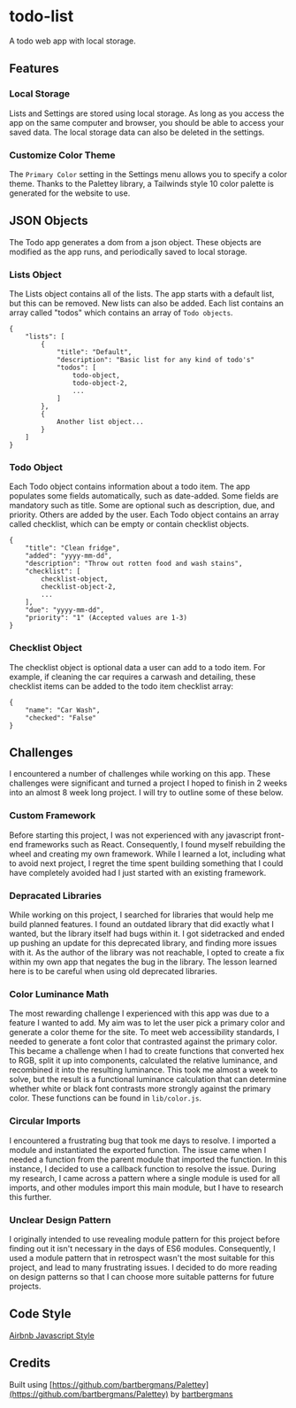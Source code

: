 # todo-list

A todo web app with local storage.

## Features

### Local Storage

Lists and Settings are stored using local storage. As long as you access the app on the same computer and browser, you should be able to access your saved data. The local storage data can also be deleted in the settings.

### Customize Color Theme

The `Primary Color` setting in the Settings menu allows you to specify a color theme. Thanks to the Palettey library, a Tailwinds style 10 color palette is generated for the website to use. 

## JSON Objects

The Todo app generates a dom from a json object. These objects are modified as the app runs, and periodically saved to local storage. 

### Lists Object

The Lists object contains all of the lists. The app starts with a default list, but this can be removed. New lists can also be added. Each list contains an array called "todos" which contains an array of `Todo objects`.

```
{
    "lists": [
        {
            "title": "Default",
            "description": "Basic list for any kind of todo's"
            "todos": [
                todo-object, 
                todo-object-2,
                ...
            ]
        },
        {
            Another list object...
        }
    ]
}
```

### Todo Object

Each Todo object contains information about a todo item. The app populates some fields automatically, such as date-added. Some fields are mandatory such as title. Some are optional such as description, due, and priority. Others are added by the user. Each Todo object contains an array called checklist, which can be empty or contain checklist objects.

```
{
    "title": "Clean fridge",
    "added": "yyyy-mm-dd",
    "description": "Throw out rotten food and wash stains",
    "checklist": [
        checklist-object,
        checklist-object-2,
        ...
    ],
    "due": "yyyy-mm-dd",
    "priority": "1" (Accepted values are 1-3)
}
```

### Checklist Object

The checklist object is optional data a user can add to a todo item. For example, if cleaning the car requires a carwash and detailing, these checklist items can be added to the todo item checklist array:

```
{
    "name": "Car Wash",
    "checked": "False"
}
```

## Challenges

I encountered a number of challenges while working on this app. These challenges were significant and turned a project I hoped to finish in 2 weeks into an almost 8 week long project. I will try to outline some of these below. 

### Custom Framework

Before starting this project, I was not experienced with any javascript front-end frameworks such as React. Consequently, I found myself rebuilding the wheel and creating my own framework. While I learned a lot, including what to avoid next project, I regret the time spent building something that I could have completely avoided had I just started with an existing framework.

### Depracated Libraries

While working on this project, I searched for libraries that would help me build planned features. I found an outdated library that did exactly what I wanted, but the library itself had bugs within it. I got sidetracked and ended up pushing an update for this deprecated library, and finding more issues with it. As the author of the library was not reachable, I opted to create a fix within my own app that negates the bug in the library. The lesson learned here is to be careful when using old deprecated libraries. 

### Color Luminance Math

The most rewarding challenge I experienced with this app was due to a feature I wanted to add. My aim was to let the user pick a primary color and generate a color theme for the site. To meet web accessibility standards, I needed to generate a font color that contrasted against the primary color. This became a challenge when I had to create functions that converted hex to RGB, split it up into components, calculated the relative luminance, and recombined it into the resulting luminance. This took me almost a week to solve, but the result is a functional luminance calculation that can determine whether white or black font contrasts more strongly against the primary color. These functions can be found in `lib/color.js`.

### Circular Imports

I encountered a frustrating bug that took me days to resolve. I imported a module and instantiated the exported function. The issue came when I needed a function from the parent module that imported the function. In this instance, I decided to use a callback function to resolve the issue. During my research, I came across a pattern where a single module is used for all imports, and other modules import this main module, but I have to research this further.

### Unclear Design Pattern

I originally intended to use revealing module pattern for this project before finding out it isn't necessary in the days of ES6 modules. Consequently, I used a module pattern that in retrospect wasn't the most suitable for this project, and lead to many frustrating issues. I decided to do more reading on design patterns so that I can choose more suitable patterns for future projects.

## Code Style

[Airbnb Javascript Style](https://airbnb.io/javascript/)

## Credits

Built using [https://github.com/bartbergmans/Palettey](https://github.com/bartbergmans/Palettey) by [bartbergmans](https://github.com/bartbergmans)
